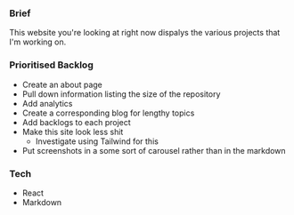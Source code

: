 ### Brief

This website you're looking at right now dispalys the various projects that I'm working on.

### Prioritised Backlog

* Create an about page
* Pull down information listing the size of the repository
* Add analytics 
* Create a corresponding blog for lengthy topics
* Add backlogs to each project
* Make this site look less shit
    * Investigate using Tailwind for this
* Put screenshots in a some sort of carousel rather than in the markdown


### Tech

* React
* Markdown